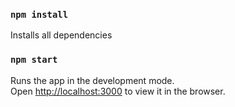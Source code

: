 ### `npm install`

Installs all dependencies

### `npm start`

Runs the app in the development mode.\
Open [http://localhost:3000](http://localhost:3000) to view it in the browser.
